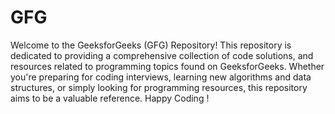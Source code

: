 # GFG
Welcome to the GeeksforGeeks (GFG) Repository! This repository is dedicated to providing a comprehensive collection of code solutions, and resources related to programming topics found on GeeksforGeeks. Whether you're preparing for coding interviews, learning new algorithms and data structures, or simply looking for programming resources, this repository aims to be a valuable reference. Happy Coding !
